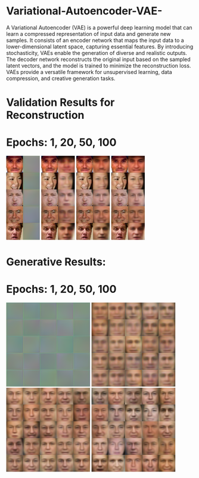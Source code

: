 # Variational-Autoencoder-VAE-
A Variational Autoencoder (VAE) is a powerful deep learning model that can learn a compressed representation of input data and generate new samples. It consists of an encoder network that maps the input data to a lower-dimensional latent space, capturing essential features. By introducing stochasticity, VAEs enable the generation of diverse and realistic outputs. The decoder network reconstructs the original input based on the sampled latent vectors, and the model is trained to minimize the reconstruction loss. VAEs provide a versatile framework for unsupervised learning, data compression, and creative generation tasks.

# Validation Results for Reconstruction
# Epochs: 1, 20, 50, 100
![Image](visualResults/reconepoch0.png)
![Image](visualResults/reconepoch20.png)
![Image](visualResults/reconepoch50.png)
![Image](visualResults/reconepoch100.png)

#
# Generative Results:
# Epochs: 1, 20, 50, 100
![Image](visualResults/genepoch0.png)
![Image](visualResults/genepoch20.png)
![Image](visualResults/genepoch50.png)
![Image](visualResults/genepoch100.png)
